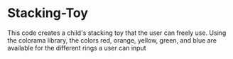 # Stacking-Toy

This code creates a child's stacking toy that the user can freely use. Using the colorama library, the colors red, orange, yellow, green, and blue are available for the different rings a user can input
